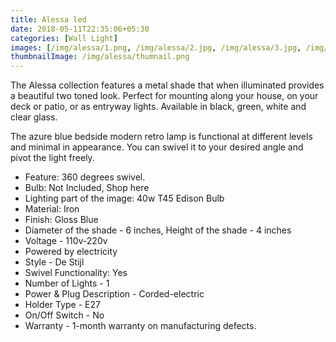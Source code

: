 ```yaml
---
title: Alessa led
date: 2018-05-11T22:35:06+05:30
categories: [Wall Light]
images: [/img/alessa/1.png, /img/alessa/2.jpg, /img/alessa/3.jpg, /img/alessa/4.jpg, /img/alessa/5.jpg, /img/alessa/6.jpg]
thumbnailImage: /img/alessa/thumnail.png
---
```


The Alessa collection features a metal shade that when illuminated provides a beautiful two toned look. Perfect for mounting along your house, on your deck or patio, or as entryway lights. Available in black, green, white and clear glass.

The azure blue bedside modern retro lamp is functional at different levels and minimal in appearance. You can swivel it to your desired angle and pivot the light freely.

- Feature: 360 degrees swivel.
- Bulb: Not Included, Shop here
- Lighting part of the image: 40w T45 Edison Bulb
- Material: Iron
- Finish: Gloss Blue
- Diameter of the shade - 6 inches, Height of the shade - 4 inches
- Voltage - 110v-220v
- Powered by electricity
- Style - De Stijl
- Swivel Functionality: Yes
- Number of Lights - 1
- Power & Plug Description - Corded-electric
- Holder Type - E27
- On/Off Switch - No
- Warranty - 1-month warranty on manufacturing defects.